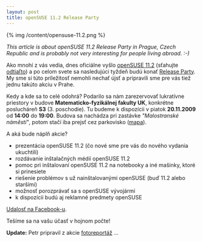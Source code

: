 ```yaml
---
layout: post
title: openSUSE 11.2 Release Party
---
```


{% img /content/opensuse-11.2.png %}

*This article is about openSUSE 11.2 Release Party in Prague, Czech Republic and is probably not very interesting for people living abroad. :-)*

Ako mnohí z vás vedia, dnes oficiálne vyšlo [openSUSE&nbsp;11.2](http://en.opensuse.org/OpenSUSE_11.2) (sťahujte [odtiaľto](http://software.opensuse.org/)) a po celom svete sa nasledujúci tyždeň budú konať [Release Party](http://en.opensuse.org/OpenSUSE_11.2_Launch_Party_Locations). My sme si túto príležitosť nemohli nechať újsť a pripravili sme pre vás tiež jednu takúto akciu v&nbsp;Prahe.

Kedy a kde sa to celé odohrá? Podarilo sa nám zarezervovať lukratívne priestory v budove **Matematicko-fyzikálnej fakulty UK**, konkrétne poslucháreň&nbsp;**S3** (3.&nbsp;poschodie). Tu budeme k dispozícii v piatok **20.11.2009** od **14:00** do **19:00**. Budova sa nachádza pri zastávke *"Malostranské náměstí"*, potom stačí iba prejsť cez parkovisko ([mapa](http://mapy.cz/#mm=FP@sa=s@st=s@ssq=Loc:%2050%C2%B05'18.05%22N,%2014%C2%B024'13.425%22E@sss=1@ssp=133033984_135953562_133037600_135956964@x=133036224@y=135954288@z=16)).

A aká bude náplň akcie?

* prezentácia openSUSE 11.2 (čo nové sme pre vás do nového vydania ukuchtili)
* rozdávanie inštalačných médií openSUSE 11.2
* pomoc pri inštalovaní openSUSE 11.2 na notebooky a iné mašinky, ktoré si prinesiete
* riešenie problémov s už nainštalovanými openSUSE (buď 11.2 alebo staršími)
* možnosť porozprávať sa s openSUSE vývojármi
* k dispozícii budú aj reklamné predmety openSUSE

[Udalosť na Facebook-u](http://www.facebook.com/event.php?eid=175364535748).

Tešíme sa na vašu účasť v hojnom počte!

**Update:** Petr pripravil z akcie [fotoreportáž](http://lizards.opensuse.org/2009/11/24/report-from-opensuse-11-2-release-party-in-prague/) ...
